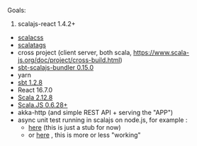 Goals:
  1. scalajs-react 1.4.2+
  - [scalacss](https://github.com/japgolly/scalacss)
  - [scalatags](https://github.com/lihaoyi/scalatags)
  - cross project (client server, both scala, https://www.scala-js.org/doc/project/cross-build.html)
  - [sbt-scalajs-bundler 0.15.0](https://scalacenter.github.io/scalajs-bundler/reference.html)
  - yarn
  - [sbt 1.2.8](https://www.scala-sbt.org/1.x/docs/index.html)
  - React 16.7.0
  - [Scala 2.12.8](https://www.scala-lang.org/)
  - [Scala.JS 0.6.28+](https://www.scala-js.org/news/2019/06/03/announcing-scalajs-1.0.0-M8/)
  - akka-http (and simple REST API + serving the "APP")
  - async unit test running in scalajs on node.js, for example : 
    - [here](https://github.com/jhegedus42/irie/blob/23f745d36edc4d6d80d3e6a523b58324649aa77f/layer_V_JS_client/src/test/scala/app/client/comm/RESTTest.scala#L6)  (this is just a stub for now)
    - or [here](https://github.com/jhegedus42/IM_shared_2018_11_22/blob/c9487cf220e6388cb4315d10e7cc2282c9a4a725/_archive/old_client_tests/test/scala/app/client/rest/view/SumIntViewTest.scala#L76) , this is more or less "working"
  
